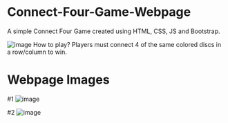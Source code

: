 # Connect-Four-Game-Webpage
A simple Connect Four Game created using HTML, CSS, JS and Bootstrap. 

![image](https://user-images.githubusercontent.com/64316945/176820606-a571ed18-154f-4aa3-9a84-fbab0a89ec4a.png)
How to play? Players must connect 4 of the same colored discs in a row/column to win.

# Webpage Images
#1
![image](https://user-images.githubusercontent.com/64316945/176820278-5576c20d-bfd2-4fad-a62d-3efc1ff049a7.png)

#2
![image](https://user-images.githubusercontent.com/64316945/176820347-408a1546-2506-4b40-9604-33916e1284d2.png)
